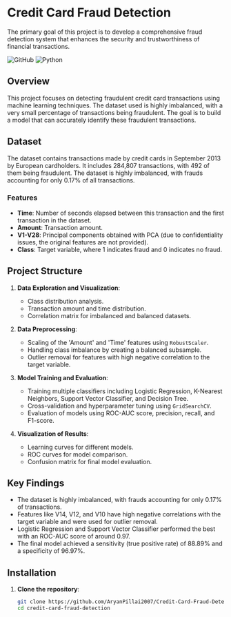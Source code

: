 # Credit Card Fraud Detection

The primary goal of this project is to develop a comprehensive fraud detection system that enhances the security and trustworthiness of financial transactions. 


![GitHub](https://img.shields.io/badge/license-MIT-blue)
![Python](https://img.shields.io/badge/Python-3.12.0-green)

## Overview

This project focuses on detecting fraudulent credit card transactions using machine learning techniques. The dataset used is highly imbalanced, with a very small percentage of transactions being fraudulent. The goal is to build a model that can accurately identify these fraudulent transactions.

## Dataset

The dataset contains transactions made by credit cards in September 2013 by European cardholders. It includes 284,807 transactions, with 492 of them being fraudulent. The dataset is highly imbalanced, with frauds accounting for only 0.17% of all transactions.

### Features

- **Time**: Number of seconds elapsed between this transaction and the first transaction in the dataset.
- **Amount**: Transaction amount.
- **V1-V28**: Principal components obtained with PCA (due to confidentiality issues, the original features are not provided).
- **Class**: Target variable, where 1 indicates fraud and 0 indicates no fraud.

## Project Structure

1. **Data Exploration and Visualization**:
   - Class distribution analysis.
   - Transaction amount and time distribution.
   - Correlation matrix for imbalanced and balanced datasets.

2. **Data Preprocessing**:
   - Scaling of the 'Amount' and 'Time' features using `RobustScaler`.
   - Handling class imbalance by creating a balanced subsample.
   - Outlier removal for features with high negative correlation to the target variable.

3. **Model Training and Evaluation**:
   - Training multiple classifiers including Logistic Regression, K-Nearest Neighbors, Support Vector Classifier, and Decision Tree.
   - Cross-validation and hyperparameter tuning using `GridSearchCV`.
   - Evaluation of models using ROC-AUC score, precision, recall, and F1-score.

4. **Visualization of Results**:
   - Learning curves for different models.
   - ROC curves for model comparison.
   - Confusion matrix for final model evaluation.

## Key Findings

- The dataset is highly imbalanced, with frauds accounting for only 0.17% of transactions.
- Features like V14, V12, and V10 have high negative correlations with the target variable and were used for outlier removal.
- Logistic Regression and Support Vector Classifier performed the best with an ROC-AUC score of around 0.97.
- The final model achieved a sensitivity (true positive rate) of 88.89% and a specificity of 96.97%.

## Installation

1. **Clone the repository**:
   ```bash
   git clone https://github.com/AryanPillai2007/Credit-Card-Fraud-Detection.git
   cd credit-card-fraud-detection
